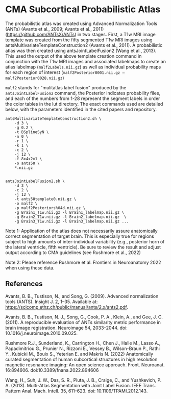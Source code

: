 # CMA Subcortical Probabilistic Atlas

The probabilistic atlas was created using Advanced Normalization Tools (ANTs) (Avants et al., 2009; Avants et al., 2011) (https://github.com/ANTsX/ANTs) in two stages. First, a T1w MRI image template was created from the fifty segmented T1w MRI images using antsMultivariateTemplateConstruction2 (Avants et al., 2011). A probabilistic atlas was then created using antsJointLabelFusion2 (Wang et al., 2013). This used the output of the above template creation command in conjunction with the T1w MRI images and associated labelmaps to create an atlas labelmap (`malf2Labels.nii.gz`) as well as individual probability maps for each region of interest (`malf2Posterior0001.nii.gz – malf2Posterior0028.nii.gz`) 

`malf2` stands for "mulitatlas label fusion" produced by the `antsJointLabelFusion2` command, the Posterior indicates probability files, and each of the numbers from 1-28 represent the segment labels in order the color tables in the lut directory. The exact commands used are detailed below, with the parameters identified in the cited papers and repository.


```
antsMultivariateTemplateConstruction2.sh \
    -d 3 \
    -g 0.2 \
    -t BSplineSyN \
    -n 0 \
    -r 1 \
    -k 1 \
    -c 2 \
    -j 12 \
    -f 8x4x2x1 \
    -o ants50 \
    *.nii.gz


antsJointLabelFusion2.sh \
    -d 3 \
    -c 2 \
    -j 12 \
    -t ants50template0.nii.gz \
    -o malf2 \
    -p malf2Posteriors%04d.nii.gz \
    -g Brain1_T1w.nii.gz -l Brain1_labelmap.nii.gz \
    -g Brain2_T1w.nii.gz -l Brain2_labelmap.nii.gz  \
    -g Brain3_T1w.nii.gz -l Brain3_labelmap.nii.gz ...
```


Note 1: Application of the atlas does not necessarily assure anatomically correct segmentation of target brain. This is especially true for regions subject to high amounts of inter-individual variability (e.g., posterior horn of the lateral ventricle, fifth ventricle). Be sure to review the result and adjust output according to CMA guidelines (see Rushmore et al., 2022)

Note 2: Please reference Rushmore et al. Frontiers in Neuroanatomy 2022 when using these data.

## References

Avants, B. B., Tustison, N., and Song, G. (2009). Advanced normalization tools (ANTS). Insight J. 2, 1–35. Available at: https://scicomp.ethz.ch/public/manual/ants/2.x/ants2.pdf.

Avants, B. B., Tustison, N. J., Song, G., Cook, P. A., Klein, A., and Gee, J. C. (2011). A reproducible evaluation of ANTs similarity metric performance in brain image registration. Neuroimage 54, 2033–2044. doi: 10.1016/j.neuroimage.2010.09.025.

Rushmore R.J., Sunderland, K., Carrington H., Chen J., Halle M., Lasso A.,
Papadimitriou G., Prunier N., Rizzoni E., Vessey B., Wilson-Braun P., Rathi Y.,  Kubicki M., Bouix S., Yeterian E. and Makris N. (2022) Anatomically curated segmentation of human subcortical structures in high resolution magnetic resonance imaging: An open science approach.
Front. Neuroanat. 16:894606. doi:10.3389/fnana.2022.894606

Wang, H., Suh, J. W., Das, S. R., Pluta, J. B., Craige, C., and Yushkevich, P. A. (2013). Multi-Atlas Segmentation with Joint Label Fusion. IEEE Trans. Pattern Anal. Mach. Intell. 35, 611–623. doi: 10.1109/TPAMI.2012.143.
